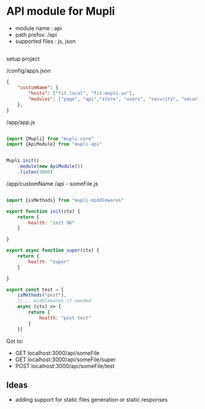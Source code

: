 
# API module for Mupli 

- module name : api
- path prefox: /api
- supported files : js, json 

## 
setup project 

/config/apps.json 

```json
{
    "customName": {
        "hosts": ["fit.local", "fit.mupli.us"],
        "modules": ["page", "api","store", "users", "security", "security-auth", "aws", "files", "services", "products", "media", "cron"]
    },
}
```

/app/app.js

```javascript

import {Mupli} from "mupli-core"
import {ApiModule} from "mupli-api"


Mupli.init()
    .module(new ApiModule())
    .listen(3000)
```


/app/customName
 /api
    - someFile.js

```javascript

import {isMethods} from "mupli-middlewares"

export function init(ctx) {
    return {
        health: "init OK"
    }

}

export async function super(ctx) {
    return {
        health: "super"
    }

}

export const test = [
    isMethods("post"),
    //... middlewares if needed 
    async (ctx) => {
        return {
            health: "post test"
        }
    }]

```

Got to:
* GET localhost:3000/api/someFile
* GET localhost:3000/api/someFile/super
* POST localhost:3000/api/someFile/test  



## Ideas 
- adding support for static files generation or static responses